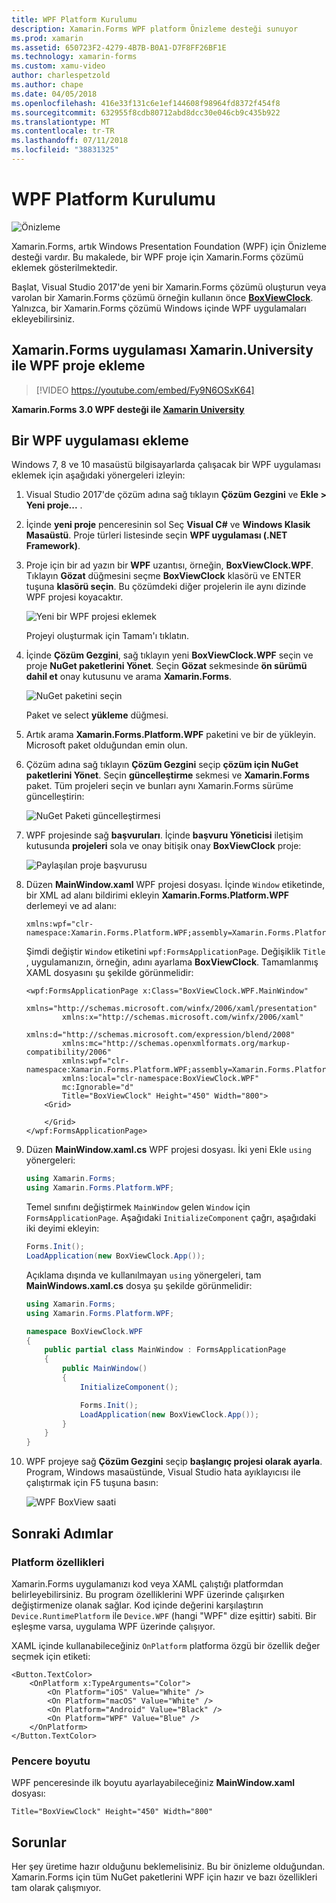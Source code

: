 ```yaml
---
title: WPF Platform Kurulumu
description: Xamarin.Forms WPF platform Önizleme desteği sunuyor
ms.prod: xamarin
ms.assetid: 650723F2-4279-4B7B-B0A1-D7F8FF26BF1E
ms.technology: xamarin-forms
ms.custom: xamu-video
author: charlespetzold
ms.author: chape
ms.date: 04/05/2018
ms.openlocfilehash: 416e33f131c6e1ef144608f98964fd8372f454f8
ms.sourcegitcommit: 632955f8cdb80712abd8dcc30e046cb9c435b922
ms.translationtype: MT
ms.contentlocale: tr-TR
ms.lasthandoff: 07/11/2018
ms.locfileid: "38831325"
---
```

# <a name="wpf-platform-setup"></a>WPF Platform Kurulumu

![Önizleme](~/media/shared/preview.png)

Xamarin.Forms, artık Windows Presentation Foundation (WPF) için Önizleme desteği vardır. Bu makalede, bir WPF proje için Xamarin.Forms çözümü eklemek gösterilmektedir.

Başlat, Visual Studio 2017'de yeni bir Xamarin.Forms çözümü oluşturun veya varolan bir Xamarin.Forms çözümü örneğin kullanın önce [ **BoxViewClock**](https://developer.xamarin.com/samples/xamarin-forms/BoxView/BoxViewClock/). Yalnızca, bir Xamarin.Forms çözümü Windows içinde WPF uygulamaları ekleyebilirsiniz.

## <a name="add-a-wpf-project-to-a-xamarinforms-app-with-xamarinuniversity"></a>Xamarin.Forms uygulaması Xamarin.University ile WPF proje ekleme

> [!VIDEO https://youtube.com/embed/Fy9N6OSxK64]

**Xamarin.Forms 3.0 WPF desteği ile [Xamarin University](https://university.xamarin.com/)**

## <a name="adding-a-wpf-app"></a>Bir WPF uygulaması ekleme

Windows 7, 8 ve 10 masaüstü bilgisayarlarda çalışacak bir WPF uygulaması eklemek için aşağıdaki yönergeleri izleyin:

1. Visual Studio 2017'de çözüm adına sağ tıklayın **Çözüm Gezgini** ve **Ekle > Yeni proje...** .

2. İçinde **yeni proje** penceresinin sol Seç **Visual C#** ve **Windows Klasik Masaüstü**. Proje türleri listesinde seçin **WPF uygulaması (.NET Framework)**. 

3. Proje için bir ad yazın bir **WPF** uzantısı, örneğin, **BoxViewClock.WPF**. Tıklayın **Gözat** düğmesini seçme **BoxViewClock** klasörü ve ENTER tuşuna **klasörü seçin**. Bu çözümdeki diğer projelerin ile aynı dizinde WPF projesi koyacaktır.

    ![Yeni bir WPF projesi eklemek](wpf-images/add-new-project.png "yeni bir WPF projesi eklemek")

    Projeyi oluşturmak için Tamam'ı tıklatın.

4. İçinde **Çözüm Gezgini**, sağ tıklayın yeni **BoxViewClock.WPF** seçin ve proje **NuGet paketlerini Yönet**. Seçin **Gözat** sekmesinde **ön sürümü dahil et** onay kutusunu ve arama **Xamarin.Forms**.

    ![NuGet paketini seçin](wpf-images/select-nuget-package.png "NuGet paketini seçin")

    Paket ve select **yükleme** düğmesi.

5. Artık arama **Xamarin.Forms.Platform.WPF** paketini ve bir de yükleyin. Microsoft paket olduğundan emin olun.

6. Çözüm adına sağ tıklayın **Çözüm Gezgini** seçip **çözüm için NuGet paketlerini Yönet**. Seçin **güncelleştirme** sekmesi ve **Xamarin.Forms** paket. Tüm projeleri seçin ve bunları aynı Xamarin.Forms sürüme güncelleştirin:

    ![NuGet Paketi güncelleştirmesi](wpf-images/update-nuget-package.png "NuGet paketini güncelleştir") 

7. WPF projesinde sağ **başvuruları**. İçinde **başvuru Yöneticisi** iletişim kutusunda **projeleri** sola ve onay bitişik onay **BoxViewClock** proje:

    ![Paylaşılan proje başvurusu](wpf-images/reference-shared-project.png "paylaşılan proje başvurusu")

8. Düzen **MainWindow.xaml** WPF projesi dosyası. İçinde `Window` etiketinde, bir XML ad alanı bildirimi ekleyin **Xamarin.Forms.Platform.WPF** derlemeyi ve ad alanı:

    ```xaml
    xmlns:wpf="clr-namespace:Xamarin.Forms.Platform.WPF;assembly=Xamarin.Forms.Platform.WPF"
    ```

    Şimdi değiştir `Window` etiketini `wpf:FormsApplicationPage`. Değişiklik `Title` , uygulamanızın, örneğin, adını ayarlama **BoxViewClock**. Tamamlanmış XAML dosyasını şu şekilde görünmelidir:

    ```xaml
    <wpf:FormsApplicationPage x:Class="BoxViewClock.WPF.MainWindow"
            xmlns="http://schemas.microsoft.com/winfx/2006/xaml/presentation"
            xmlns:x="http://schemas.microsoft.com/winfx/2006/xaml"
            xmlns:d="http://schemas.microsoft.com/expression/blend/2008"
            xmlns:mc="http://schemas.openxmlformats.org/markup-compatibility/2006"
            xmlns:wpf="clr-namespace:Xamarin.Forms.Platform.WPF;assembly=Xamarin.Forms.Platform.WPF"
            xmlns:local="clr-namespace:BoxViewClock.WPF"
            mc:Ignorable="d"
            Title="BoxViewClock" Height="450" Width="800">
        <Grid>
        
        </Grid>
    </wpf:FormsApplicationPage>
    ```

9. Düzen **MainWindow.xaml.cs** WPF projesi dosyası. İki yeni Ekle `using` yönergeleri:

    ```csharp
    using Xamarin.Forms;
    using Xamarin.Forms.Platform.WPF;
    ```

    Temel sınıfını değiştirmek `MainWindow` gelen `Window` için `FormsApplicationPage`. Aşağıdaki `InitializeComponent` çağrı, aşağıdaki iki deyimi ekleyin:

    ```csharp
    Forms.Init();
    LoadApplication(new BoxViewClock.App());
    ```
    
    Açıklama dışında ve kullanılmayan `using` yönergeleri, tam **MainWindows.xaml.cs** dosya şu şekilde görünmelidir:

    ```csharp
    using Xamarin.Forms;
    using Xamarin.Forms.Platform.WPF;

    namespace BoxViewClock.WPF
    {
        public partial class MainWindow : FormsApplicationPage
        {
            public MainWindow()
            {
                InitializeComponent();

                Forms.Init();
                LoadApplication(new BoxViewClock.App());
            }
        }
    }
    ```

10. WPF projeye sağ **Çözüm Gezgini** seçip **başlangıç projesi olarak ayarla**. Program, Windows masaüstünde, Visual Studio hata ayıklayıcısı ile çalıştırmak için F5 tuşuna basın:

    ![WPF BoxView saati](wpf-images/wpf-boxviewclock.png "WPF BoxView saati" )

## <a name="next-steps"></a>Sonraki Adımlar

### <a name="platform-specifics"></a>Platform özellikleri

Xamarin.Forms uygulamanızı kod veya XAML çalıştığı platformdan belirleyebilirsiniz. Bu program özelliklerini WPF üzerinde çalışırken değiştirmenize olanak sağlar. Kod içinde değerini karşılaştırın `Device.RuntimePlatform` ile `Device.WPF` (hangi "WPF" dize eşittir) sabiti. Bir eşleşme varsa, uygulama WPF üzerinde çalışıyor.

XAML içinde kullanabileceğiniz `OnPlatform` platforma özgü bir özellik değer seçmek için etiketi:

```xaml
<Button.TextColor>
    <OnPlatform x:TypeArguments="Color">
        <On Platform="iOS" Value="White" />
        <On Platform="macOS" Value="White" />
        <On Platform="Android" Value="Black" />
        <On Platform="WPF" Value="Blue" />
    </OnPlatform>
</Button.TextColor>
```

### <a name="window-size"></a>Pencere boyutu

WPF penceresinde ilk boyutu ayarlayabileceğiniz **MainWindow.xaml** dosyası:

```xaml
Title="BoxViewClock" Height="450" Width="800"
```

## <a name="issues"></a>Sorunlar

Her şey üretime hazır olduğunu beklemelisiniz. Bu bir önizleme olduğundan. Xamarin.Forms için tüm NuGet paketlerini WPF için hazır ve bazı özellikleri tam olarak çalışmıyor.

